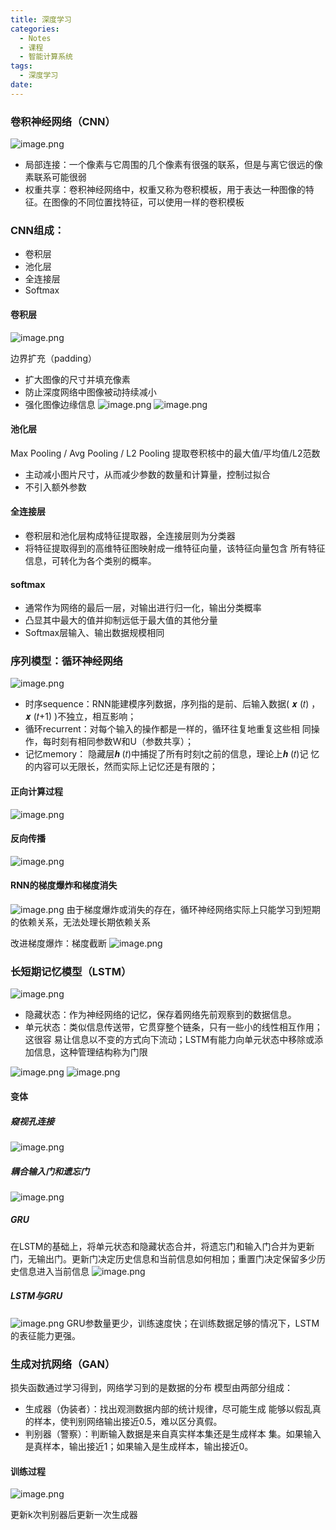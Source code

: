 ```yaml
---
title: 深度学习
categories:
  - Notes
  - 课程
  - 智能计算系统
tags:
  - 深度学习
date:
---
```

### 卷积神经网络（CNN）
![image.png](https://cdn.jsdelivr.net/gh/zhengyangWang1/image@main/img/20231019081247.png)
- 局部连接：一个像素与它周围的几个像素有很强的联系，但是与离它很远的像素联系可能很弱
- 权重共享：卷积神经网络中，权重又称为卷积模板，用于表达一种图像的特征。在图像的不同位置找特征，可以使用一样的卷积模板

### CNN组成：
- 卷积层
- 池化层
- 全连接层
- Softmax
#### 卷积层
![image.png](https://cdn.jsdelivr.net/gh/zhengyangWang1/image@main/img/20231019082709.png)

边界扩充（padding）
- 扩大图像的尺寸并填充像素
- 防止深度网络中图像被动持续减小
- 强化图像边缘信息
![image.png](https://cdn.jsdelivr.net/gh/zhengyangWang1/image@main/img/20231019084544.png)
![image.png](https://cdn.jsdelivr.net/gh/zhengyangWang1/image@main/img/20231019084557.png)

#### 池化层
Max Pooling / Avg Pooling / L2 Pooling
提取卷积核中的最大值/平均值/L2范数

- 主动减小图片尺寸，从而减少参数的数量和计算量，控制过拟合
- 不引入额外参数

#### 全连接层
- 卷积层和池化层构成特征提取器，全连接层则为分类器
- 将特征提取得到的高维特征图映射成一维特征向量，该特征向量包含 所有特征信息，可转化为各个类别的概率。

#### softmax
- 通常作为网络的最后一层，对输出进行归一化，输出分类概率
- 凸显其中最大的值并抑制远低于最大值的其他分量
- Softmax层输入、输出数据规模相同

### 序列模型：循环神经网络
![image.png](https://cdn.jsdelivr.net/gh/zhengyangWang1/image@main/img/20231031164605.png)

- 时序sequence：RNN能建模序列数据，序列指的是前、后输入数据( 𝒙 (𝑡) ， 𝒙 (𝑡+1) )不独立，相互影响； 
- 循环recurrent：对每个输入的操作都是一样的，循环往复地重复这些相 同操作，每时刻有相同参数W和U（参数共享）；
- 记忆memory： 隐藏层𝒉 (𝑡)中捕捉了所有时刻t之前的信息，理论上𝒉 (𝑡)记 忆的内容可以无限长，然而实际上记忆还是有限的；

#### 正向计算过程
![image.png](https://cdn.jsdelivr.net/gh/zhengyangWang1/image@main/img/20231031165458.png)

#### 反向传播
![image.png](https://cdn.jsdelivr.net/gh/zhengyangWang1/image@main/img/20231031165539.png)

#### RNN的梯度爆炸和梯度消失
![image.png](https://cdn.jsdelivr.net/gh/zhengyangWang1/image@main/img/20231031165725.png)
由于梯度爆炸或消失的存在，循环神经网络实际上只能学习到短期的依赖关系，无法处理长期依赖关系

改进梯度爆炸：梯度截断
![image.png](https://cdn.jsdelivr.net/gh/zhengyangWang1/image@main/img/20231031170209.png)

### 长短期记忆模型（LSTM）
![image.png](https://cdn.jsdelivr.net/gh/zhengyangWang1/image@main/img/20231031170726.png)

- 隐藏状态：作为神经网络的记忆，保存着网络先前观察到的数据信息。
- 单元状态：类似信息传送带，它贯穿整个链条，只有一些小的线性相互作用；这很容 易让信息以不变的方式向下流动；LSTM有能力向单元状态中移除或添加信息，这种管理结构称为门限

![image.png](https://cdn.jsdelivr.net/gh/zhengyangWang1/image@main/img/20231031170856.png)
![image.png](https://cdn.jsdelivr.net/gh/zhengyangWang1/image@main/img/20231031170929.png)

#### 变体
##### 窥视孔连接
![image.png](https://cdn.jsdelivr.net/gh/zhengyangWang1/image@main/img/20231031171128.png)

##### 耦合输入门和遗忘门
![image.png](https://cdn.jsdelivr.net/gh/zhengyangWang1/image@main/img/20231031171150.png)

##### GRU
在LSTM的基础上，将单元状态和隐藏状态合并，将遗忘门和输入门合并为更新门，无输出门。更新门决定历史信息和当前信息如何相加；重置门决定保留多少历史信息进入当前信息
![image.png](https://cdn.jsdelivr.net/gh/zhengyangWang1/image@main/img/20231031171221.png)

##### LSTM与GRU
![image.png](https://cdn.jsdelivr.net/gh/zhengyangWang1/image@main/img/20231031171330.png)
GRU参数量更少，训练速度快；在训练数据足够的情况下，LSTM的表征能力更强。

### 生成对抗网络（GAN）
损失函数通过学习得到，网络学习到的是数据的分布
模型由两部分组成：
- 生成器（伪装者）：找出观测数据内部的统计规律，尽可能生成 能够以假乱真的样本，使判别网络输出接近0.5，难以区分真假。
- 判别器（警察）：判断输入数据是来自真实样本集还是生成样本 集。如果输入是真样本，输出接近1；如果输入是生成样本，输出接近0。

#### 训练过程
![image.png](https://cdn.jsdelivr.net/gh/zhengyangWang1/image@main/img/20231031173437.png)

更新k次判别器后更新一次生成器
